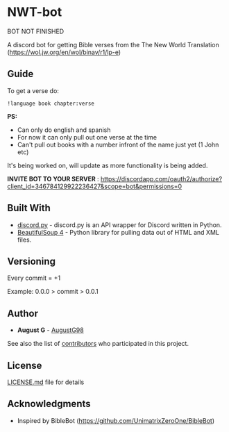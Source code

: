 # NWT-bot

BOT NOT FINISHED 

A discord bot for getting Bible verses from the The New World Translation (https://wol.jw.org/en/wol/binav/r1/lp-e)


## Guide

To get a verse do:

`!language book chapter:verse`

**PS:**

* Can only do english and spanish
* For now it can only pull out one verse at the time 
* Can't pull out books with a number infront of the name just yet (1 John etc)


It's being worked on, will update as more functionality is being added.

**INVITE BOT TO YOUR SERVER** : https://discordapp.com/oauth2/authorize?client_id=346784129922236427&scope=bot&permissions=0



## Built With

* [discord.py](https://github.com/Rapptz/discord.py) - discord.py is an API wrapper for Discord written in Python.
* [BeautifulSoup 4](https://www.crummy.com/software/BeautifulSoup/bs4/doc/) - Python library for pulling data out of HTML and XML files.


## Versioning


Every commit = +1

Example:
0.0.0 > commit > 0.0.1


## Author


* **August G** - [AugustG98](https://github.com/AugustG98)

See also the list of [contributors](https://github.com/your/project/contributors) who participated in this project.


## License

[LICENSE.md](LICENSE.md) file for details


## Acknowledgments

* Inspired by BibleBot (https://github.com/UnimatrixZeroOne/BibleBot)


